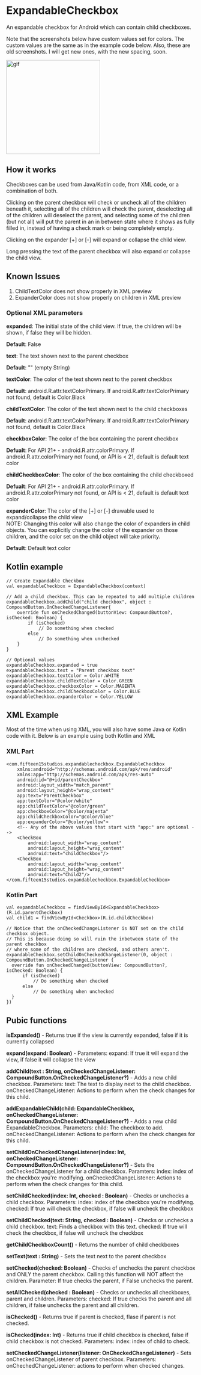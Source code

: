 # ExpandableCheckbox
An expandable checkbox for Android which can contain child checkboxes.

Note that the screenshots below have custom values set for colors. The custom values are the same as in the example code below. Also, these are old screenshots. I will get new ones, with the new spacing, soon.

<img src="https://raw.githubusercontent.com/Fifteen15Studios/ExpandableCheckbox/master/2020_02_28_164500.gif?raw=true" alt="gif" width="250"> 

## How it works
Checkboxes can be used from Java/Kotlin code, from XML code, or a combination of both.

Clicking on the parent checkbox will check or uncheck all of the children beneath it, selecting all of the children will check the parent, deselecting all of the children will deselect the parent, and selecting some of the children (but not all) will put the parent in an in between state where it shows as fully filled in, instead of having a check mark or being completely empty.

Clicking on the expander [+] or [-] will expand or collapse the child view.

Long pressing the text of the parent checkbox will also expand or collapse the child view.

## Known Issues
1. ChildTextColor does not show properly in XML preview 
2. ExpanderColor does not show properly on children in XML preview

### Optional XML parameters
**expanded**: The initial state of the child view. If true, the children will be shown, if false they will be hidden.

**Default**: False


**text**: The text shown next to the parent checkbox

**Default**: "" (empty String)


**textColor**: The color of the text shown next to the parent checkbox

**Default**: android.R.attr.textColorPrimary. If android.R.attr.textColorPrimary not found, default is Color.Black


**childTextColor**: The color of the text shown next to the child checkboxes

**Default**: android.R.attr.textColorPrimary. If android.R.attr.textColorPrimary not found, default is Color.Black


**checkboxColor**: The color of the box containing the parent checkbox

**Defualt**: For API 21+ - android.R.attr.colorPrimary. If android.R.attr.colorPrimary not found, or API is < 21, default is default text color


**childCheckboxColor**: The color of the box containing the child checkboxed

**Defualt**: For API 21+ - android.R.attr.colorPrimary. If android.R.attr.colorPrimary not found, or API is < 21, default is default text color


**expanderColor**: The color of the [+] or [-] drawable used to expand/collapse the child view  
NOTE: Changing this color will also change the color of expanders in child objects. You can explicitly change the color of the expander on those children, and the color set on the child object will take priority.

**Default**: Default text color

## Kotlin example
```
// Create Expandable Checkbox
val expandableCheckbox = ExpandableCheckbox(context)

// Add a child checkbox. This can be repeated to add multiple children
expandableCheckbox.addChild("child checkbox", object : CompoundButton.OnCheckedChangeListener{
    override fun onCheckedChanged(buttonView: CompoundButton?, isChecked: Boolean) {
        if (isChecked)
            // Do something when checked
        else
            // Do something when unchecked
    }
}

// Optional values
expandableCheckbox.expanded = true
expandableCheckbox.text = "Parent checkbox text"
expandableCheckbox.textColor = Color.WHITE
expandableCheckbox.childTextColor = Color.GREEN
expandableCheckbox.checkboxColor = Color.MAGENTA
expandableCheckbox.childCheckboxColor = Color.BLUE
expandableCheckbox.expanderColor = Color.YELLOW
```

## XML Example
Most of the time when using XML, you will also have some Java or Kotlin code with it. Below is an example using both Kotlin and XML

### XML Part
```
<com.fifteen15studios.expandablecheckbox.ExpandableCheckbox
    xmlns:android="http://schemas.android.com/apk/res/android"
    xmlns:app="http://schemas.android.com/apk/res-auto"
    android:id="@+id/parentCheckbox"
    android:layout_width="match_parent"
    android:layout_height="wrap_content"
    app:text="ParentCheckbox"
    app:textColor="@color/white"
    app:childTextColor="@color/green"
    app:checkboxColor="@color/majenta"
    app:childCheckboxColor="@color/blue"
    app:expanderColor="@color/yellow">
    <!-- Any of the above values that start with "app:" are optional -->
    <CheckBox
        android:layout_width="wrap_content"
        android:layout_height="wrap_content"
        android:text="childCheckbox"/>
    <CheckBox
        android:layout_width="wrap_content"
        android:layout_height="wrap_content"
        android:text="Child2"/>
</com.fifteen15studios.expandablecheckbox.ExpandableCheckbox>
```

### Kotlin Part
```
val expandableCheckbox = findViewById<ExpandableCheckbox>(R.id.parentCheckbox)
val child1 = findViewById<Checkbox>(R.id.childCheckbox)

// Notice that the onCheckedChangeListener is NOT set on the child checkbox object. 
// This is because doing so will ruin the inbetween state of the parent checkbox 
// where some of the children are checked, and others aren't.
expandableCheckbox.setChildOnCheckedChangeListener(0, object : CompoundButton.OnCheckedChangeListener {
  override fun onCheckedChanged(buttonView: CompoundButton?, isChecked: Boolean) {
      if (isChecked)
          // Do something when checked
      else
          // Do something when unchecked
  }
})
```

## Pubic functions
**isExpanded()** - Returns true if the view is currently expanded, false if it is currently collapsed

**expand(expand: Boolean)** - Parameters: expand: If true it will expand the view, if false it will collapse the view

**addChild(text : String, onCheckedChangeListener: CompoundButton.OnCheckedChangeListener?)** - Adds a new child checkbox. Parameters: text: The text to display next to the child checkbox. onCheckedChangeListener: Actions to perform when the check changes for this child.

**addExpandableChild(child: ExpandableCheckbox, onCheckedChangeListener: CompoundButton.OnCheckedChangeListener?)** - Adds a new child ExpandableCheckbox.
Parameters: child: The checkbox to add. onCheckedChangeListener: Actions to perform when the check changes for this child.

**setChildOnCheckedChangeListener(index: Int, onCheckedChangeListener: CompoundButton.OnCheckedChangeListener?)** - Sets the onCheckedChangeListener for a child checkbox. Paramters: index: index of the checkbox you're modifying. onCheckedChangeListener: Actions to perform when the check changes for this child.

**setChildChecked(index: Int, checked : Boolean)** -  Checks or unchecks a child checkbox. Parameters: index: index of the checkbox you're modifying. checked: If true will check the checkbox, if false will uncheck the checkbox

**setChildChecked(text: String, checked : Boolean)** - Checks or unchecks a child checkbox. text: Finds a checkbox with this text. checked: If true will check the checkbox, if false will uncheck the checkbox

**getChildCheckboxCount()** - Returns the number of child checkboxes

**setText(text : String)** - Sets the text next to the parent checkbox

**setChecked(checked: Boolean)** - Checks of unchecks the parent checkbox and ONLY the parent checkbox. Calling this function will NOT affect the children. Parameter: If true checks the parent, if False unchecks the parent.

**setAllChecked(checked : Boolean)** - Checks or unchecks all checkboxes, parent and children. Parameters: checked: If true checks the parent and all children, if false unchecks the parent and all children.

**isChecked()** - Returns true if parent is checked, flase if parent is not checked.

**isChecked(index: Int)** - Returns true if child checkbox is checked, false if child checkbox is not checked. Parameters: index: index of child to check.

**setCheckedChangeListener(listener: OnCheckedChangeListener)** - Sets onCheckedChangeListener of parent checkbox. Parameters: onChechedChangeListener: actions to perform when checked changes.
